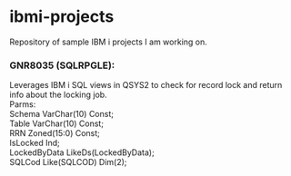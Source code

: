 # ibmi-projects
Repository of sample IBM i projects I am working on.

### GNR8035 (SQLRPGLE):   
Leverages IBM i SQL views in QSYS2 to check for record lock and return info about the locking job.  
Parms:  
  Schema       VarChar(10) Const;  
  Table        VarChar(10) Const;  
  RRN          Zoned(15:0) Const;  
  IsLocked     Ind;  
  LockedByData LikeDs(LockedByData);  
  SQLCod       Like(SQLCOD) Dim(2);  
